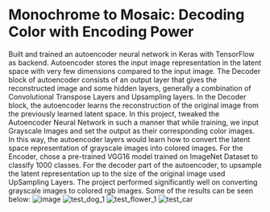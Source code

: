 # Monochrome to Mosaic: Decoding Color with Encoding Power
Built and trained an autoencoder neural network in Keras with TensorFlow as backend. Autoencoder stores the input image representation in the latent space with very few dimensions compared to the input image.
The Decoder block of autoencoder consists of an output layer that gives the reconstructed image and some hidden layers, generally a combination of Convolutional Transpose Layers and Upsampling layers. In the Decoder block, the autoencoder learns the reconstruction of the original image from the previously learned latent space.
In this project, tweaked the Autoencoder Neural Network in such a manner that while training, we input Grayscale Images and set the output as their corresponding color images. In this way, the autoencoder layers would learn how to convert the latent space representation of grayscale images into colored images. For the Encoder, chose a pre-trained VGG16 model trained on ImageNet Dataset to classify 1000 classes. For the decoder part of the autoencoder, to upsample the latent representation up to the size of the original image used UpSampling Layers.
The project performed significantly well on converting grayscale images to colored rgb images. Some of the results can be seen below:
![image](https://github.com/Mudit-123/Monochrome-to-Mosaic/assets/78809022/13772afb-c9c1-4ddd-9d0a-31c14c2bdd07)
![test_dog_1](https://github.com/Mudit-123/Paint-it-/assets/78809022/aeba3c05-32b9-4d6e-a307-0f76cd79e887)
![test_flower_1](https://github.com/Mudit-123/Paint-it-/assets/78809022/5d1f2905-b480-4dd4-acfb-691ee6271168)
![test_car](https://github.com/Mudit-123/Paint-it-/assets/78809022/11f54839-b5f3-4d69-9dfc-253fd952156e)

